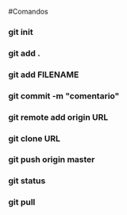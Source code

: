 #Comandos

### git init
### git add .
### git add FILENAME
### git commit -m "comentario"
### git remote add origin URL
### git clone URL
### git push origin master
### git status
### git pull


